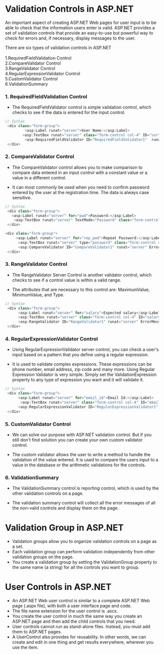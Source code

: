 # Validation Controls in ASP.NET

An important aspect of creating ASP.NET Web pages for user input is to be able to check that the information users enter is valid. ASP.NET provides a set of validation controls that provide an easy-to-use but powerful way to check for errors and, if necessary, display messages to the user.

There are six types of validation controls in ASP.NET <br>
<br>
1.RequiredFieldValidation Control <br>
2.CompareValidator Control<br>
3.RangeValidator Control<br>
4.RegularExpressionValidator Control<br>
5.CustomValidator Control<br>
6.ValidationSummary<br>

### 1. RequiredFieldValidation Control
- The RequiredFieldValidator control is simple validation control, which checks to see if the data is entered for the input control.

```C# 
// Syntax
 <div class="form-group">                        
         <asp:Label runat="server">User Name:</asp:Label>
        <asp:TextBox runat="server" class="form-control col-4" ID="usr" name="username"></asp:TextBox>
         <asp:RequiredFieldValidator ID="RequiredFieldValidator1"  runat="server" ErrorMessage="Enter User Name" ControlToValidate="usr"></asp:RequiredFieldValidator>
 </div>

```

### 2. CompareValidator Control<br>
- The CompareValidator control allows you to make comparison to compare data entered in an input control with a constant value or a value in a different control.
 
- It can most commonly be used when you need to confirm password entered by the user at the registration time. The data is always case sensitive.

```C# CompareValidator Control<br>
// Syntax
 <div class="form-group">
   <asp:Label runat="server" for="pwd">Password:</asp:Label>
    <asp:TextBox runat="server" TextMode="Password" class="form-control col-4" ID="pwd" name="passwd"></asp:TextBox>
 </div>

<div class="form-group">
     <asp:Label runat="server" for="rep_pwd">Repeat Password:</asp:Label>
      <asp:TextBox runat="server" type="password" class="form-control col-4" ID="rep_pwd" name="passwd"></asp:TextBox>
      <asp:CompareValidator ID="CompareValidator1" runat="server" ErrorMessage="Password Does not match" ControlToValidate="rep_pwd" ControlToCompare="pwd"></asp:CompareValidator>
 </div>

```

### 3. RangeValidator Control<br>
- The RangeValidator Server Control is another validator control, which checks to see if a control value is within a valid range. 
 
- The attributes that are necessary to this control are: MaximumValue, MinimumValue, and Type.

```C# CompareValidator Control<br>
// Syntax
 <div class="form-group">
      <asp:Label runat="server" for="salary">Expected salary</asp:Label>
      <asp:TextBox runat="server" class="form-control col-4" ID="salary" name="passwd"></asp:TextBox>
      <asp:RangeValidator ID="RangeValidator1" runat="server" ErrorMessage="Enter betwn 100 to 500" ControlToValidate="salary" MaximumValue="500" MinimumValue="100" Type="Integer"></asp:RangeValidator>
 </div>
```

### 4. RegularExpressionValidator Control
- Using RegularExpressionValidator server control, you can check a user's input based on a pattern that you define using a regular expression.
 
- It is used to validate complex expressions. These expressions can be phone number, email address, zip code and many more. Using Regular Expression Validator is very simple. Simply set the ValidationExpression property to any type of expression you want and it will validate it.

```C# CompareValidator Control<br>
// Syntax
 <div class="form-group">
      <asp:Label runat="server" for="email_id">Email Id:</asp:Label>
       <asp:TextBox runat="server" class="form-control col-4" ID="email_id" name="emailid"></asp:TextBox>
      <asp:RegularExpressionValidator ID="RegularExpressionValidator1" runat="server" ErrorMessage="Enter Valid emal id " ControlToValidate="email_id" ValidationExpression="\w+([-+.']\w+)*@\w+([-.]\w+)*\.\w+([-.]\w+)*"></asp:RegularExpressionValidator>
 </div>
```

### 5. CustomValidator Control
- We can solve our purpose with ASP.NET validation control. But if you still don't find solution you can create your own custom validator control. 
 
- The custom validator allows the user to write a method to handle the validation of the value entered. It is used to compare the users input to a value in the database or the arithmetic validations for the controls.

### 6. ValidationSummary
- The ValidationSummary control is reporting control, which is used by the other validation controls on a page. 
 
- The validation summary control will collect all the error messages of all the non-valid controls and display them on the page.

# Validation Group in ASP.NET
- Validation groups allow you to organize validation controls on a page as a set. 
- Each validation group can perform validation independently from other validation groups on the page.
- You create a validation group by setting the ValidationGroup property to the same name (a string) for all the controls you want to group.

# User Controls in ASP.NET
- An ASP.NET Web user control is similar to a complete ASP.NET Web page (.aspx file), with both a user interface page and code.
- The file name extension for the user control is .ascx.
- You create the user control in much the same way you create an ASP.NET page and then add the child controls that you need.
- User controls cannot run as stand-alone files. Instead, you must add them to ASP.NET pages.
- A UserControl also provides for reusability. In other words, we can create and edit in one thing and get results everywhere, wherever you use the item.

